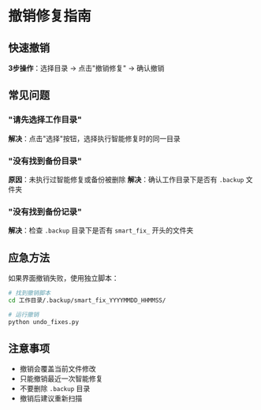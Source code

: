 # 撤销修复指南

## 快速撤销

**3步操作**：选择目录 → 点击"撤销修复" → 确认撤销

## 常见问题

### "请先选择工作目录"
**解决**：点击"选择"按钮，选择执行智能修复时的同一目录

### "没有找到备份目录"
**原因**：未执行过智能修复或备份被删除
**解决**：确认工作目录下是否有 `.backup` 文件夹

### "没有找到备份记录"
**解决**：检查 `.backup` 目录下是否有 `smart_fix_` 开头的文件夹

## 应急方法

如果界面撤销失败，使用独立脚本：

```bash
# 找到撤销脚本
cd 工作目录/.backup/smart_fix_YYYYMMDD_HHMMSS/

# 运行撤销
python undo_fixes.py
```

## 注意事项

- 撤销会覆盖当前文件修改
- 只能撤销最近一次智能修复
- 不要删除 `.backup` 目录
- 撤销后建议重新扫描